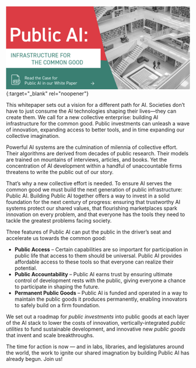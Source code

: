 
[![White Paper Available Now](../assets/whitepaper.png)](https://drive.google.com/file/d/1bcCPdRHyUGFB23--6wn4j1f9mRgdG2QF/view?usp=sharing){:target="_blank" rel="noopener"}

This whitepaper sets out a vision for a different path for AI. Societies don’t have to just consume the AI technologies shaping their lives—they can create them. We call for a new collective enterprise: building AI infrastructure for the common good. Public investments can unleash a wave of innovation, expanding access to better tools, and in time expanding our collective imagination. 

Powerful AI systems are the culmination of milennia of collective effort. Their algorithms are derived from decades of public research. Their models are trained on mountains of interviews, articles, and books. Yet the concentration of AI development within a handful of unaccountable firms threatens to write the public out of our story.

That’s why a new collective effort is needed. To ensure AI serves the common good we must build the next generation of public infrastructure: Public AI.
Building Public AI together offers a way to invest in a solid foundation for the next century of progress: ensuring that trustworthy AI systems protect our shared values, that flourishing marketplaces spark innovation on every problem, and that everyone has the tools they need to tackle the greatest problems facing society.

Three features of Public AI can put the public in the driver’s seat and accelerate us towards the common good:

* **Public Access** – Certain capabilities are so important for participation in public life that access
to them should be universal. Public AI provides affordable access to these tools so that everyone can realize their potential.
* **Public Accountability** – Public AI earns trust by ensuring ultimate control of development rests with the public, giving everyone a chance to participate in shaping the future.
* **Permanent Public Goods** – Public AI is funded and operated in a way to maintain the public goods it produces permanently, enabling innovators to safely build on a firm foundation.

We set out a roadmap for _public investments_ into public goods at each layer of the AI stack to lower the costs of innovation, vertically-integrated _public utilities_ to fund sustainable development, and innovative new _public goods_ that invent and scale breakthroughs.

The time for action is now — and in labs, libraries, and legislatures around the world, the work to ignite our shared imagnation by building Public AI has already begun. Join us!
